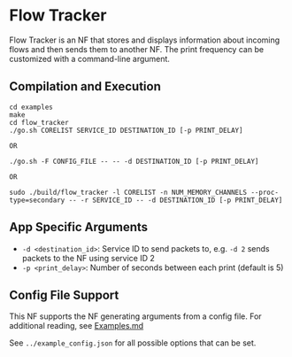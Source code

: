 Flow Tracker
==
Flow Tracker is an NF that stores and displays information about incoming flows and
then sends them to another NF. The print frequency can be customized
with a command-line argument.

Compilation and Execution
--
```
cd examples
make
cd flow_tracker
./go.sh CORELIST SERVICE_ID DESTINATION_ID [-p PRINT_DELAY]

OR

./go.sh -F CONFIG_FILE -- -- -d DESTINATION_ID [-p PRINT_DELAY]

OR

sudo ./build/flow_tracker -l CORELIST -n NUM_MEMORY_CHANNELS --proc-type=secondary -- -r SERVICE_ID -- -d DESTINATION_ID [-p PRINT_DELAY]
```

App Specific Arguments
--
  - `-d <destination_id>`: Service ID to send packets to, e.g. `-d 2`
    sends packets to the NF using service ID 2
  - `-p <print_delay>`:  Number of seconds between each print (default
    is 5)

Config File Support
--
This NF supports the NF generating arguments from a config file. For
additional reading, see [Examples.md](../../docs/Examples.md)

See `../example_config.json` for all possible options that can be set.
